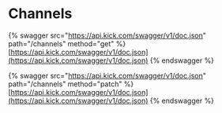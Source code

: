 # Channels



{% swagger src="https://api.kick.com/swagger/v1/doc.json" path="/channels" method="get" %}
[https://api.kick.com/swagger/v1/doc.json](https://api.kick.com/swagger/v1/doc.json)
{% endswagger %}

{% swagger src="https://api.kick.com/swagger/v1/doc.json" path="/channels" method="patch" %}
[https://api.kick.com/swagger/v1/doc.json](https://api.kick.com/swagger/v1/doc.json)
{% endswagger %}
